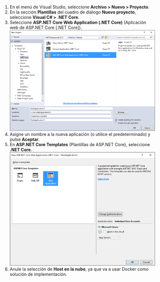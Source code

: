 1. En el menú de Visual Studio, seleccione **Archivo > Nuevo > Proyecto**. 
2. En la sección **Plantillas** del cuadro de diálogo **Nuevo proyecto**, seleccione **Visual C# > .NET Core**.
3. Seleccione **ASP.NET Core Web Application (.NET Core)** (Aplicación web de ASP.NET Core [.NET Core]). ![Cuadro de diálogo Nuevo proyecto](./media/vs-docker-create-aspnetcore-app/create-new-project.png)
4. Asigne un nombre a la nueva aplicación (o utilice el predeterminado) y pulse **Aceptar**.
5. En **ASP.NET Core Templates** (Plantillas de ASP.NET Core), seleccione **.NET Core**. ![Cuadro de diálogo Nuevo proyecto ASP.NET](./media/vs-docker-create-aspnetcore-app/aspnet-core-template.png)
6. Anule la selección de **Host en la nube**, ya que va a usar Docker como solución de implementación.

<!---HONumber=AcomDC_0622_2016-->